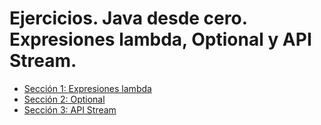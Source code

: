 # Ejercicios. Java desde cero. Expresiones lambda, Optional y API Stream.

- [Sección 1: Expresiones lambda](./Sección%2001/Ejercicios.md)
- [Sección 2: Optional](./Sección%2002/Ejercicios.md)
- [Sección 3: API Stream](./Sección%2003/Ejercicios.md)